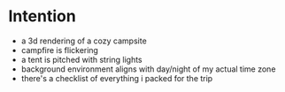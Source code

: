 # Intention
* a 3d rendering of a cozy campsite
* campfire is flickering
* a tent is pitched with string lights
* background environment aligns with day/night of my actual time zone
* there's a checklist of everything i packed for the trip
 
